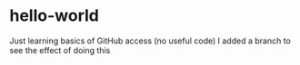 # hello-world
Just learning basics of GitHub access (no useful code)
I added a branch to see the effect of doing this
